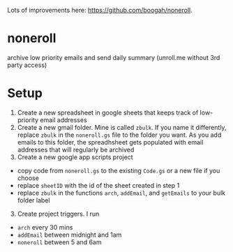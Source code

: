 Lots of improvements here: https://github.com/boogah/noneroll.

# noneroll
archive low priority emails and send daily summary (unroll.me without 3rd party access)

# Setup
1. Create a new spreadsheet in google sheets that keeps track of low-priority email addresses
2. Create a new gmail folder. Mine is called ```zbulk```. If you name it differently, replace ```zbulk``` in the ```noneroll.gs``` file to the  folder you want. As you add emails to this folder, the spreadhsheet gets populated with email addresses that will regularly be archived
2. Create a new google app scripts project
  - copy code from ```noneroll.gs``` to the existing ```Code.gs``` or a new file if you choose
  - replace ```sheetID``` with the id of the sheet created in step 1
  - replace ```zbulk``` in the functions ```arch```, ```addEmail```, and ```getEmails``` to your bulk folder label
3. Create project triggers. I run
  - ```arch``` every 30 mins
  - ```addEmail``` between midnight and 1am
  - ```noneroll``` between 5 and 6am
